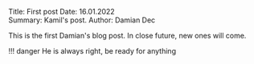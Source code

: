 Title: First post 
Date: 16.01.2022  
Summary: Kamil's post.
Author: Damian Dec

This is the first Damian's blog post. In close future, new ones will come.

!!! danger 
    He is always right, be ready for anything

